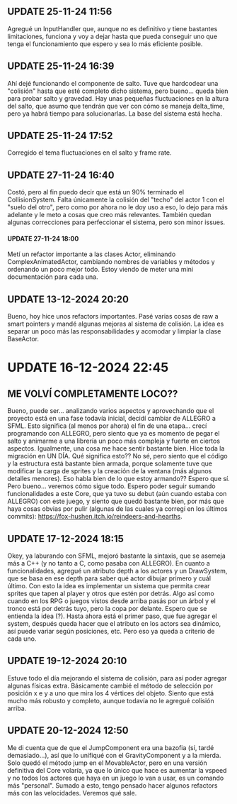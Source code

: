 ## UPDATE 25-11-24 11:56
Agregué un InputHandler que, aunque no es definitivo y tiene bastantes limitaciones, funciona y voy 
a dejar hasta que pueda conseguir uno que tenga el funcionamiento que espero y sea lo más eficiente 
posible.

## UPDATE 25-11-24 16:39
Ahí dejé funcionando el componente de salto. Tuve que hardcodear una "colisión" hasta que esté completo dicho sistema, pero bueno... queda 
bien para probar salto y gravedad. Hay unas pequeñas fluctuaciones en la altura del salto, que asumo que tendrán que ver con cómo se maneja 
delta_time, pero ya habrá tiempo para solucionarlas. La base del sistema está hecha.

## UPDATE 25-11-24 17:52
Corregido el tema fluctuaciones en el salto y frame rate.

## UPDATE 27-11-24 16:40
Costó, pero al fin puedo decir que está un 90% terminado el CollisionSystem. Falta únicamente la colisión del "techo" del actor 1 con el "suelo 
del otro", pero como por ahora no le doy uso a eso, lo dejo para más adelante y le meto a cosas que creo más relevantes. También quedan algunas 
correcciones para perfeccionar el sistema, pero son minor issues.

#### UPDATE 27-11-24 18:00
Metí un refactor importante a las clases Actor, eliminando ComplexAnimatedActor, cambiando nombres de variables y métodos y ordenando un poco mejor todo. 
Estoy viendo de meter una mini documentación para cada una.

## UPDATE 13-12-2024 20:20
Bueno, hoy hice unos refactors importantes. Pasé varias cosas de raw a smart pointers y mandé algunas mejoras al sistema de colisión. La idea es separar un poco más las responsabilidades y acomodar y limpiar la clase BaseActor.

# UPDATE 16-12-2024 22:45
## ME VOLVÍ COMPLETAMENTE LOCO??
Bueno, puede ser... analizando varios aspectos y aprovechando que el proyecto está en una fase todavía inicial, decidí cambiar de ALLEGRO a SFML. Esto significa (al menos por ahora) el fin de una etapa... crecí programando con ALLEGRO, pero siento que ya es momento de pegar el salto y animarme a una librería un poco más compleja y fuerte en ciertos aspectos.
Igualmente, una cosa me hace sentir bastante bien. Hice toda la migración en UN DÍA. Qué significa esto?? No sé, pero siento que el código y la estructura está bastante bien armada, porque solamente tuve que modificar la carga de sprites y la creación de la ventana (más algunos detalles menores). Eso habla bien de lo que estoy armando?? Espero que sí.
Pero bueno... veremos cómo sigue todo. Espero poder seguir sumando funcionalidades a este Core, que ya tuvo su debut (aún cuando estaba con ALLEGRO) con este juego, y siento que quedó bastante bien, por más que haya cosas obvias por pulir (algunas de las cuales ya corregí en los últimos commits): https://fox-hushen.itch.io/reindeers-and-hearths.

## UPDATE 17-12-2024 18:15
Okey, ya laburando con SFML, mejoró bastante la sintaxis, que se asemeja más a C++ (y no tanto a C, como pasaba con ALLEGRO). En cuanto a funcionalidades, agregué un atributo depth a los actores y un DrawSystem, que se basa en ese depth para saber qué actor dibujar primero y cuál último. Con esto la idea es implementar un sistema que permita crear sprites que tapen 
al player y otros que estén por detrás. Algo así como cuando en los RPG o juegos vistos desde arriba pasás por un árbol y el tronco está por detrás tuyo, pero la copa por delante. Espero que se entienda la idea (?). Hasta ahora está el primer paso, que fue agregar el system, después queda hacer que el atributo en los actors sea dinámico, así puede variar según 
posiciones, etc. Pero eso ya queda a criterio de cada uno.

## UPDATE 19-12-2024 20:10
Estuve todo el día mejorando el sistema de colisión, para así poder agregar algunas físicas extra. Básicamente cambié el método de selección por posición x e y a uno que mira los 4 vértices del objeto. Siento que está mucho más robusto y completo, aunque todavía no le agregué colisión arriba.

## UPDATE 20-12-2024 12:50
Me di cuenta que de que el JumpComponent era una bazofia (sí, tardé demasiado...), así que lo unifiqué con el GravityComponent y a la mierda. Solo quedó el método jump en el MovableActor, pero en una versión definitiva del Core volaría, ya que lo único que hace es aumentar la vspeed y no todos los actores que haya en un juego lo van a usar, es un comando más "personal".
Sumado a esto, tengo pensado hacer algunos refactors más con las velocidades. Veremos qué sale.